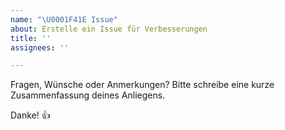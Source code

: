 ```yaml
---
name: "\U0001F41E Issue"
about: Erstelle ein Issue für Verbesserungen
title: ''
assignees: ''

---
```


Fragen, Wünsche oder Anmerkungen? Bitte schreibe eine kurze Zusammenfassung deines Anliegens. 

Danke! 👍


